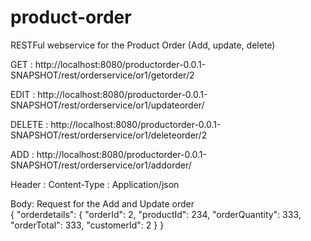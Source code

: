 # product-order

RESTFul webservice for the Product Order (Add, update, delete)

GET : http://localhost:8080/productorder-0.0.1-SNAPSHOT/rest/orderservice/or1/getorder/2

EDIT : http://localhost:8080/productorder-0.0.1-SNAPSHOT/rest/orderservice/or1/updateorder/

DELETE : http://localhost:8080/productorder-0.0.1-SNAPSHOT/rest/orderservice/or1/deleteorder/2

ADD : http://localhost:8080/productorder-0.0.1-SNAPSHOT/rest/orderservice/or1/addorder/

Header : 
Content-Type : Application/json

Body:  Request for the Add and Update order  
{
    "orderdetails": {
        "orderId": 2,
        "productId": 234,
        "orderQuantity": 333,
        "orderTotal": 333,
        "customerId": 2
    }
}
